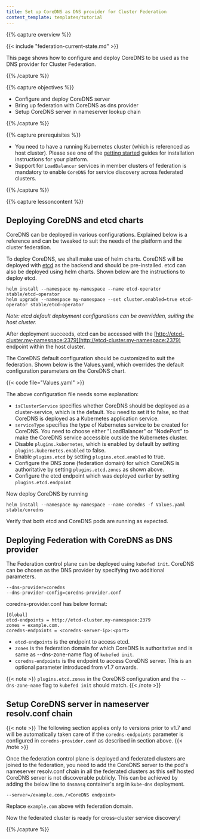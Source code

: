 ```yaml
---
title: Set up CoreDNS as DNS provider for Cluster Federation
content_template: templates/tutorial
---
```


{{% capture overview %}}

{{< include "federation-current-state.md" >}}

This page shows how to configure and deploy CoreDNS to be used as the
DNS provider for Cluster Federation.

{{% /capture %}}


{{% capture objectives %}}

* Configure and deploy CoreDNS server
* Bring up federation with CoreDNS as dns provider
* Setup CoreDNS server in nameserver lookup chain

{{% /capture %}}


{{% capture prerequisites %}}

* You need to have a running Kubernetes cluster (which is
referenced as host cluster). Please see one of the
[getting started](/docs/setup/) guides for
installation instructions for your platform.
* Support for `LoadBalancer` services in member clusters of federation is
mandatory to enable `CoreDNS` for service discovery across federated clusters.

{{% /capture %}}


{{% capture lessoncontent %}}

## Deploying CoreDNS and etcd charts

CoreDNS can be deployed in various configurations. Explained below is a
reference and can be tweaked to suit the needs of the platform and the
cluster federation.

To deploy CoreDNS, we shall make use of helm charts. CoreDNS will be
deployed with [etcd](https://coreos.com/etcd) as the backend and should
be pre-installed. etcd can also be deployed using helm charts. Shown
below are the instructions to deploy etcd.

    helm install --namespace my-namespace --name etcd-operator stable/etcd-operator
    helm upgrade --namespace my-namespace --set cluster.enabled=true etcd-operator stable/etcd-operator

*Note: etcd default deployment configurations can be overridden, suiting the
host cluster.*

After deployment succeeds, etcd can be accessed with the
[http://etcd-cluster.my-namespace:2379](http://etcd-cluster.my-namespace:2379) endpoint within the host cluster.

The CoreDNS default configuration should be customized to suit the federation.
Shown below is the Values.yaml, which overrides the default
configuration parameters on the CoreDNS chart.

{{< code file="Values.yaml" >}}

The above configuration file needs some explanation:

 - `isClusterService` specifies whether CoreDNS should be deployed as a
cluster-service, which is the default. You need to set it to false, so
that CoreDNS is deployed as a Kubernetes application service.
 - `serviceType` specifies the type of Kubernetes service to be created
for CoreDNS. You need to choose either "LoadBalancer" or "NodePort" to
make the CoreDNS service accessible outside the Kubernetes cluster.
 - Disable `plugins.kubernetes`, which is enabled by default by
setting `plugins.kubernetes.enabled` to false.
 - Enable `plugins.etcd` by setting `plugins.etcd.enabled` to
true.
 - Configure the DNS zone (federation domain) for which CoreDNS is
authoritative by setting `plugins.etcd.zones` as shown above.
 - Configure the etcd endpoint which was deployed earlier by setting
`plugins.etcd.endpoint`

Now deploy CoreDNS by running

    helm install --namespace my-namespace --name coredns -f Values.yaml stable/coredns

Verify that both etcd and CoreDNS pods are running as expected.


## Deploying Federation with CoreDNS as DNS provider

The Federation control plane can be deployed using `kubefed init`. CoreDNS
can be chosen as the DNS provider by specifying two additional parameters.

    --dns-provider=coredns
    --dns-provider-config=coredns-provider.conf

coredns-provider.conf has below format:

    [Global]
    etcd-endpoints = http://etcd-cluster.my-namespace:2379
    zones = example.com.
    coredns-endpoints = <coredns-server-ip>:<port>

 - `etcd-endpoints` is the endpoint to access etcd.
 - `zones` is the federation domain for which CoreDNS is authoritative and is same as --dns-zone-name flag of `kubefed init`.
 - `coredns-endpoints` is the endpoint to access CoreDNS server. This is an optional parameter introduced from v1.7 onwards.

{{< note >}}
`plugins.etcd.zones` in the CoreDNS configuration and the `--dns-zone-name` flag to `kubefed init` should match.
{{< /note >}}


## Setup CoreDNS server in nameserver resolv.conf chain

{{< note >}}
The following section applies only to versions prior to v1.7
and will be automatically taken care of if the `coredns-endpoints`
parameter is configured in `coredns-provider.conf` as described in
section above.
{{< /note >}}

Once the federation control plane is deployed and federated clusters
are joined to the federation, you need to add the CoreDNS server to the
pod's nameserver resolv.conf chain in all the federated clusters as this
self hosted CoreDNS server is not discoverable publicly. This can be
achieved by adding the below line to `dnsmasq` container's arg in
`kube-dns` deployment.

    --server=/example.com./<CoreDNS endpoint>

Replace `example.com` above with federation domain.


Now the federated cluster is ready for cross-cluster service discovery!

{{% /capture %}}


